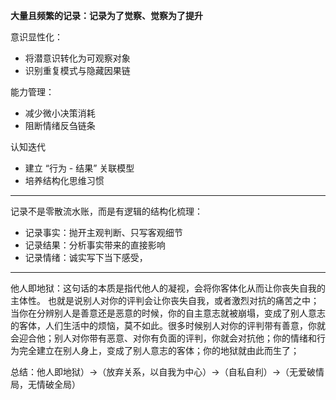 **大量且频繁的记录：记录为了觉察、觉察为了提升**

意识显性化：
- 将潜意识转化为可观察对象
- 识别重复模式与隐藏因果链

能力管理：
- 减少微小决策消耗
- 阻断情绪反刍链条

认知迭代
- 建立 “行为 - 结果” 关联模型
- 培养结构化思维习惯

---

记录不是零散流水账，而是有逻辑的结构化梳理：
- 记录事实：抛开主观判断、只写客观细节
- 记录结果：分析事实带来的直接影响
- 记录情绪：诚实写下当下感受，

---
他人即地狱：这句话的本质是指代他人的凝视，会将你客体化从而让你丧失自我的主体性。 也就是说别人对你的评判会让你丧失自我，或者激烈对抗的痛苦之中；当你在分辨别人是善意还是恶意的时候，你的自主意志就被崩塌，变成了别人意志的客体，人们生活中的烦恼，莫不如此。很多时候别人对你的评判带有善意，你就会迎合他；别人对你带有恶意、对你有负面的评判，你就会对抗他；你的情绪和行为完全建立在别人身上，变成了别人意志的客体；你的地狱就由此而生了；

总结：他人即地狱）→（放弃关系，以自我为中心）→（自私自利）→（无爱破情局，无情破全局）

